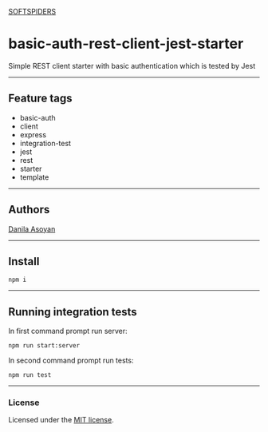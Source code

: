 [SOFTSPIDERS](https://github.com/softspiders/softspiders)

# basic-auth-rest-client-jest-starter

Simple REST client starter with basic authentication which is tested by Jest

---

## Feature tags

- basic-auth
- client
- express
- integration-test
- jest
- rest
- starter
- template

---

## Authors

[Danila Asoyan](https://github.com/Danilkashtan)

---

## Install

```
npm i
```

---

## Running integration tests

In first command prompt run server: 

```
npm run start:server
```

In second command prompt run tests:

```
npm run test
```

---

### License

Licensed under the [MIT license](./LICENSE). 
